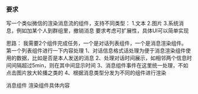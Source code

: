 ### 要求
写一个类似微信的渲染消息流的组件，支持不同类型：
1.文本
2.图片
3.系统消息，例如加某个人到群组里，撤销消息
要求考虑可扩展性，具体UI可以简单实现

思路：
我需要2个组件完成任务，一个是对话列表组件，一个是消息渲染组件。
第一个列表组件进行一下内容处理
1、对话信息格式话处理为便于消息渲染组件使用的数据，比如是否是本人发送的消息
2、处理对话时间展示，如相邻两个信息时间间隔超过5min，则在其中间显示时间
3、消息组件事件在这里统一处理，不如点击图片放大轮播之类的
4、根据消息类型分发为不同的组件进行渲染


消息组件
渲染组件具体内容
